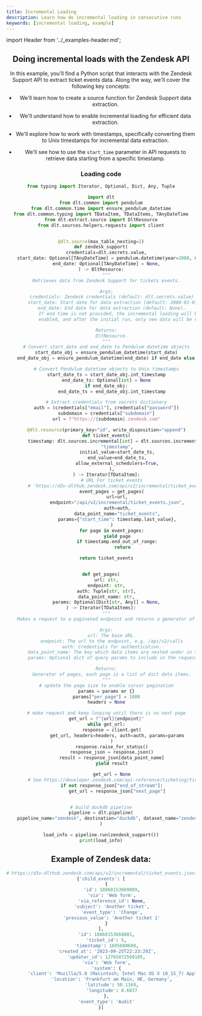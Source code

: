```yaml
---
title: Incremental Loading
description: Learn how do incremental loading in consecutive runs
keywords: [incremental loading, example]
---
```


import Header from '../_examples-header.md';

<Header
    intro="In this tutorial, you will learn how to do incremental loading in consecutive runs with dlt.
    The state of your incremental loads will be persisted in
    your selected destination and restored and used on each new load,
    making it very easy to keep your loaded dataset up to date with the source."
    slug="incremental_loading" />

## Doing incremental loads with the Zendesk API

In this example, you'll find a Python script that interacts with the Zendesk Support API to extract ticket events data. Along the way, we'll cover the following key concepts:

- We'll learn how to create a source function for Zendesk Support data extraction.

- We'll understand how to enable incremental loading for efficient data extraction.

- We'll explore how to work with timestamps, specifically converting them to Unix timestamps for incremental data extraction.

- We'll see how to use the `start_time` parameter in API requests to retrieve data starting from a specific timestamp.


### Loading code

<!--@@@DLT_SNIPPET_START ./code/run-snippets.py::example-->
```py
from typing import Iterator, Optional, Dict, Any, Tuple

import dlt
from dlt.common import pendulum
from dlt.common.time import ensure_pendulum_datetime
from dlt.common.typing import TDataItem, TDataItems, TAnyDateTime
from dlt.extract.source import DltResource
from dlt.sources.helpers.requests import client


@dlt.source(max_table_nesting=2)
def zendesk_support(
    credentials=dlt.secrets.value,
    start_date: Optional[TAnyDateTime] = pendulum.datetime(year=2000, month=1, day=1),  # noqa: B008
    end_date: Optional[TAnyDateTime] = None,
) -> DltResource:
    """
    Retrieves data from Zendesk Support for tickets events.

    Args:
        credentials: Zendesk credentials (default: dlt.secrets.value)
        start_date: Start date for data extraction (default: 2000-01-01)
        end_date: End date for data extraction (default: None).
            If end time is not provided, the incremental loading will be
            enabled, and after the initial run, only new data will be retrieved.

    Returns:
        DltResource.
    """
    # Convert start_date and end_date to Pendulum datetime objects
    start_date_obj = ensure_pendulum_datetime(start_date)
    end_date_obj = ensure_pendulum_datetime(end_date) if end_date else None

    # Convert Pendulum datetime objects to Unix timestamps
    start_date_ts = start_date_obj.int_timestamp
    end_date_ts: Optional[int] = None
    if end_date_obj:
        end_date_ts = end_date_obj.int_timestamp

    # Extract credentials from secrets dictionary
    auth = (credentials["email"], credentials["password"])
    subdomain = credentials["subdomain"]
    url = f"https://{subdomain}.zendesk.com"

    @dlt.resource(primary_key="id", write_disposition="append")
    def ticket_events(
        timestamp: dlt.sources.incremental[int] = dlt.sources.incremental(
            "timestamp",
            initial_value=start_date_ts,
            end_value=end_date_ts,
            allow_external_schedulers=True,
        ),
    ) -> Iterator[TDataItem]:
        # URL For ticket events
        # 'https://d3v-dlthub.zendesk.com/api/v2/incremental/ticket_events.json?start_time=946684800'
        event_pages = get_pages(
            url=url,
            endpoint="/api/v2/incremental/ticket_events.json",
            auth=auth,
            data_point_name="ticket_events",
            params={"start_time": timestamp.last_value},
        )
        for page in event_pages:
            yield page
            if timestamp.end_out_of_range:
                return

    return ticket_events


def get_pages(
    url: str,
    endpoint: str,
    auth: Tuple[str, str],
    data_point_name: str,
    params: Optional[Dict[str, Any]] = None,
) -> Iterator[TDataItems]:
    """
    Makes a request to a paginated endpoint and returns a generator of data items per page.

    Args:
        url: The base URL.
        endpoint: The url to the endpoint, e.g. /api/v2/calls
        auth: Credentials for authentication.
        data_point_name: The key which data items are nested under in the response object (e.g. calls)
        params: Optional dict of query params to include in the request.

    Returns:
        Generator of pages, each page is a list of dict data items.
    """
    # update the page size to enable cursor pagination
    params = params or {}
    params["per_page"] = 1000
    headers = None

    # make request and keep looping until there is no next page
    get_url = f"{url}{endpoint}"
    while get_url:
        response = client.get(
            get_url, headers=headers, auth=auth, params=params
        )
        response.raise_for_status()
        response_json = response.json()
        result = response_json[data_point_name]
        yield result

        get_url = None
        # See https://developer.zendesk.com/api-reference/ticketing/ticket-management/incremental_exports/#json-format
        if not response_json["end_of_stream"]:
            get_url = response_json["next_page"]


# build duckdb pipeline
pipeline = dlt.pipeline(
    pipeline_name="zendesk", destination="duckdb", dataset_name="zendesk_data"
)

load_info = pipeline.run(zendesk_support())
print(load_info)
```
<!--@@@DLT_SNIPPET_END ./code/run-snippets.py::example-->


## Example of Zendesk data:

```python
# https://d3v-dlthub.zendesk.com/api/v2/incremental/ticket_events.json?start_time=946684800
{'child_events': [
    {
        'id': 18868153669009,
        'via': 'Web form',
        'via_reference_id': None,
        'subject': 'Another ticket',
        'event_type': 'Change',
        'previous_value': 'Another ticket 1'
    }
],
    'id': 18868153668881,
    'ticket_id': 5,
    'timestamp': 1695680609,
    'created_at': '2023-09-25T22:23:29Z',
    'updater_id': 12765072569105,
    'via': 'Web form',
    'system': {
        'client': 'Mozilla/5.0 (Macintosh; Intel Mac OS X 10_15_7) AppleWebKit/537.36 (KHTML, like Gecko) Chrome/116.0.0.0 Safari/537.36',
        'location': 'Frankfurt am Main, HE, Germany',
        'latitude': 50.1169,
        'longitude': 8.6837
    },
    'event_type': 'Audit'
}]
```

